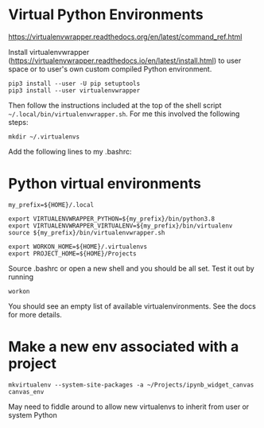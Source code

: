
# Virtual Python Environments

https://virtualenvwrapper.readthedocs.org/en/latest/command_ref.html

Install virtualenvwrapper (https://virtualenvwrapper.readthedocs.io/en/latest/install.html) to user space or to user's own custom compiled Python environment.

    pip3 install --user -U pip setuptools
    pip3 install --user virtualenvwrapper


Then follow the instructions included at the top of the shell script `~/.local/bin/virtualenvwrapper.sh`.  For me this involved the following steps:

    mkdir ~/.virtualenvs

Add the following lines to my .bashrc:

# Python virtual environments

    my_prefix=${HOME}/.local

    export VIRTUALENVWRAPPER_PYTHON=${my_prefix}/bin/python3.8
    export VIRTUALENVWRAPPER_VIRTUALENV=${my_prefix}/bin/virtualenv
    source ${my_prefix}/bin/virtualenvwrapper.sh

    export WORKON_HOME=${HOME}/.virtualenvs
    export PROJECT_HOME=${HOME}/Projects

Source .bashrc or open a new shell and you should be all set.  Test it out by running

    workon

You should see an empty list of available virtualenvironments.  See the docs for more details.


# Make a new env associated with a project

    mkvirtualenv --system-site-packages -a ~/Projects/ipynb_widget_canvas canvas_env

May need to fiddle around to allow new virtualenvs to inherit from user or system Python
